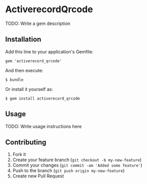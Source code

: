 # ActiverecordQrcode

TODO: Write a gem description

## Installation

Add this line to your application's Gemfile:

    gem 'activerecord_qrcode'

And then execute:

    $ bundle

Or install it yourself as:

    $ gem install activerecord_qrcode

## Usage

TODO: Write usage instructions here

## Contributing

1. Fork it
2. Create your feature branch (`git checkout -b my-new-feature`)
3. Commit your changes (`git commit -am 'Added some feature'`)
4. Push to the branch (`git push origin my-new-feature`)
5. Create new Pull Request
